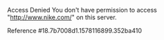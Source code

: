 Access Denied You don't have permission to access "http://www.nike.com/" on this server.

Reference #18.7b7008d1.1578116899.352ba410